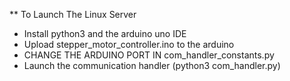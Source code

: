 ** To Launch The Linux Server

* Install python3 and the arduino uno IDE
* Upload stepper_motor_controller.ino to the arduino
* CHANGE THE ARDUINO PORT IN com_handler_constants.py
* Launch the communication handler (python3 com_handler.py)